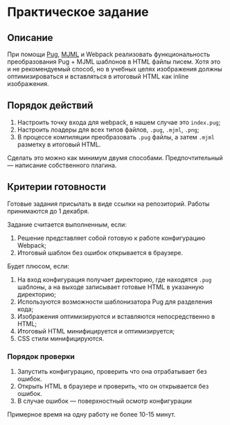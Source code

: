 # Практическое задание
## Описание
При помощи [Pug](https://pugjs.org/api/getting-started.html),
[MJML](https://mjml.io/) и Webpack реализовать функциональность преобразования
Pug + MJML шаблонов в HTML файлы писем. Хотя это и не рекомендуемый способ, но в
учебных целях изображения должны оптимизироваться и вставляться в итоговый HTML
как inline изображения.

## Порядок действий
1. Настроить точку входа для webpack, в нашем случае это `index.pug`;
2. Настроить лоадеры для всех типов файлов, `.pug`, `.mjml`, `.png`;
3. В процессе компиляции преобразовать `.pug` файлы, а затем `.mjml` разметку в итоговый HTML.

Сделать это можно как минимум двумя способами. Предпочтительный — написание собственного плагина.

## Критерии готовности
Готовые задания присылать в виде ссылки на репозиторий.
Работы принимаются до 1 декабря.

Задание считается выполненным, если:
1. Решение представляет собой готовую к работе конфигурацию Webpack;
2. Итоговый шаблон без ошибок открывается в браузере.
   
Будет плюсом, если:
1. На вход конфигурация получает директорию, где находятся `.pug` шаблоны, 
   а на выходе записывает готовые HTML в указанную директорию;
2. Используются возможности шаблонизатора Pug для разделения кода;
3. Изображения оптимизируются и вставляются непосредственно в HTML;
4. Итоговый HTML минифицируется и оптимизируется;
5. CSS стили минифицируются.

### Порядок проверки
1. Запустить конфигурацию, проверить что она отрабатывает без ошибок.
2. Открыть HTML в браузере и проверить, что он открывается без ошибок.
3. В случае ошибок — поверхностный осмотр конфигурации

Примерное время на одну работу не более 10-15 минут.
